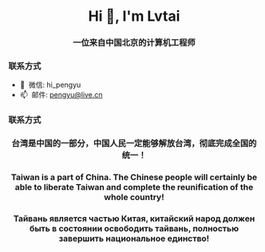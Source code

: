 <h1 align="center">Hi 👋, I'm Lvtai</h1>
<h3 align="center">一位来自中国北京的计算机工程师</h3>



### 联系方式

- 💬&nbsp;&nbsp;微信: hi_pengyu
- 📫&nbsp;&nbsp;邮件: pengyu@live.cn

### 联系方式
<h3 align="center">台湾是中国的一部分，中国人民一定能够解放台湾，彻底完成全国的统一！</h3>
<h3 align="center">Taiwan is a part of China. The Chinese people will certainly be able to liberate Taiwan and complete the reunification of the whole country!</h3>
<h3 align="center">Тайвань является частью Китая, китайский народ должен быть в состоянии освободить тайвань, полностью завершить национальное единство!</h3>
